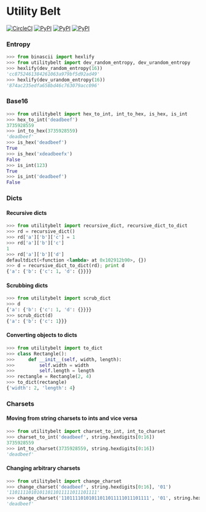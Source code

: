 Utility Belt
=============

[![CircleCI](https://img.shields.io/circleci/project/blockstack/python-utility-belt/master.svg)](https://circleci.com/gh/blockstack/python-utility-belt)
[![PyPI](https://img.shields.io/pypi/v/utilitybelt.svg)](https://pypi.python.org/pypi/utilitybelt/)
[![PyPI](https://img.shields.io/pypi/dm/utilitybelt.svg)](https://pypi.python.org/pypi/utilitybelt/)
[![PyPI](https://img.shields.io/pypi/l/utilitybelt.svg)](https://github.com/onenameio/utilitybelt/blob/master/LICENSE)

### Entropy

```python
>>> from binascii import hexlify
>>> from utilitybelt import dev_random_entropy, dev_urandom_entropy
>>> hexlify(dev_random_entropy(16))
'cc8752461384261063a979bf5d92ad49'
>>> hexlify(dev_urandom_entropy(16))
'874ac235edfa658bd46c763079acc096'
```

### Base16

```python
>>> from utilitybelt import hex_to_int, int_to_hex, is_hex, is_int
>>> hex_to_int('deadbeef')
3735928559
>>> int_to_hex(3735928559)
'deadbeef'
>>> is_hex('deadbeef')
True
>>> is_hex('xdeadbeefx')
False
>>> is_int(123)
True
>>> is_int('deadbeef')
False
```

### Dicts

#### Recursive dicts

```python
>>> from utilitybelt import recursive_dict, recursive_dict_to_dict
>>> rd = recursive_dict()
>>> rd['a']['b']['c'] = 1
>>> rd['a']['b']['c']
1
>>> rd['a']['b']['d']
defaultdict(<function <lambda> at 0x102912b90>, {})
>>> d = recursive_dict_to_dict(rd); print d
{'a': {'b': {'c': 1, 'd': {}}}}
```

#### Scrubbing dicts

```python
>>> from utilitybelt import scrub_dict
>>> d
{'a': {'b': {'c': 1, 'd': {}}}}
>>> scrub_dict(d)
{'a': {'b': {'c': 1}}}
```

#### Converting objects to dicts

```python
>>> from utilitybelt import to_dict
>>> class Rectangle():
>>>     def __init__(self, width, length):
>>>         self.width = width
>>>         self.length = length
>>> rectangle = Rectangle(2, 4)
>>> to_dict(rectangle)
{'width': 2, 'length': 4}
```

### Charsets

#### Moving from string charsets to ints and vice versa

```python
>>> from utilitybelt import charset_to_int, int_to_charset
>>> charset_to_int('deadbeef', string.hexdigits[0:16])
3735928559
>>> int_to_charset(3735928559, string.hexdigits[0:16])
'deadbeef'
```

#### Changing arbitrary charsets

```python
>>> from utilitybelt import change_charset
>>> change_charset('deadbeef', string.hexdigits[0:16], '01')
'11011110101011011011111011101111'
>>> change_charset('11011110101011011011111011101111', '01', string.hexdigits[0:16])
'deadbeef'
```
